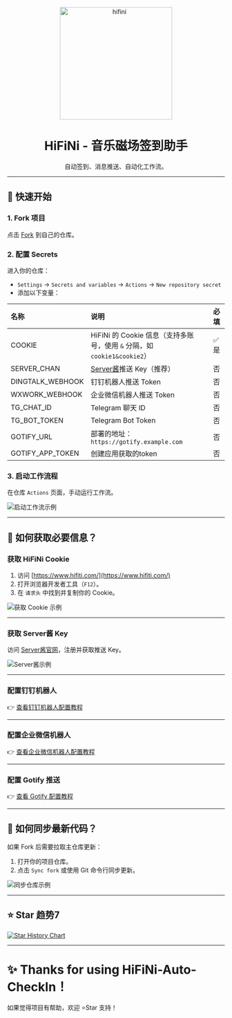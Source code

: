 
<section align="center">
  <img src="https://github.com/anduinnn/HiFiNi-Auto-CheckIn/assets/68073009/e50e9fa7-3ddd-4198-be59-fc231f9b8986" alt="hifini" width="260" />
</section>

<h1 align="center">HiFiNi - 音乐磁场签到助手</h1>

<p align="center">自动签到、消息推送、自动化工作流。</p>

---

## 🚀 快速开始

### 1. Fork 项目

点击 [Fork](https://github.com/anduinnn/HiFiNi-Auto-CheckIn) 到自己的仓库。

### 2. 配置 Secrets

进入你的仓库：

- `Settings` → `Secrets and variables` → `Actions` → `New repository secret`
- 添加以下变量：

| 名称               | 说明                                                      | 必填  |
|:-----------------|:--------------------------------------------------------|:----|
| COOKIE           | HiFiNi 的 Cookie 信息（支持多账号，使用 `&` 分隔，如 `cookie1&cookie2`） | ✅ 是 |
| SERVER_CHAN      | [Server酱](https://sct.ftqq.com/)推送 Key（推荐）              | 否   |
| DINGTALK_WEBHOOK | 钉钉机器人推送 Token                                           | 否   |
| WXWORK_WEBHOOK   | 企业微信机器人推送 Token                                         | 否   |
| TG_CHAT_ID       | Telegram 聊天 ID                                          | 否   |
| TG_BOT_TOKEN     | Telegram Bot Token                                      | 否   |
| GOTIFY_URL       | 部署的地址：`https://gotify.example.com`                      | 否   |
| GOTIFY_APP_TOKEN | 创建应用获取的token                                            | 否   |

### 3. 启动工作流程

在仓库 `Actions` 页面，手动运行工作流。

![启动工作流示例](https://github.com/anduinnn/HifiNiAutoCheckIn/assets/68073009/b89c7140-be7f-43aa-afaa-8554b4cab752)

---

## 🧩 如何获取必要信息？

### 获取 HiFiNi Cookie

1. 访问 [https://www.hifiti.com/](https://www.hifiti.com/)
2. 打开浏览器开发者工具（`F12`）。
3. 在 `请求头` 中找到并复制你的 Cookie。

![获取 Cookie 示例](https://github.com/anduinnn/HifiNiAutoCheckIn/assets/68073009/97528823-4d31-4c72-bcca-e95bb5d75792)

---

### 获取 Server酱 Key

访问 [Server酱官网](https://sct.ftqq.com/)，注册并获取推送 Key。

![Server酱示例](https://github.com/anduinnn/HifiNiAutoCheckIn/assets/68073009/c70b4471-2933-4441-964c-5aa2873c3590)

---

### 配置钉钉机器人

👉 [查看钉钉机器人配置教程](READMES/DingTalkRobotConfigInfo.md)

---

### 配置企业微信机器人

👉 [查看企业微信机器人配置教程](READMES/WeChatWorkRobotConfigInfo.md)

---

### 配置 Gotify 推送

👉 [查看 Gotify 配置教程](READMES/GofityConfigInfo.md)

---

## 🔄 如何同步最新代码？

如果 Fork 后需要拉取主仓库更新：

1. 打开你的项目仓库。
2. 点击 `Sync fork` 或使用 Git 命令行同步更新。

![同步仓库示例](https://github.com/anduinnn/HiFiNi-Auto-CheckIn/assets/68073009/46ab90db-b7fb-4097-9abe-fde8c2c3543e)

---

## ⭐ Star 趋势7

[![Star History Chart](https://api.star-history.com/svg?repos=anduinnn/HiFiNi-Auto-CheckIn&type=Date)](https://www.star-history.com/#anduinnn/HiFiNi-Auto-CheckIn&Date)

---

# ✨ Thanks for using HiFiNi-Auto-CheckIn！

如果觉得项目有帮助，欢迎 ⭐️Star 支持！
